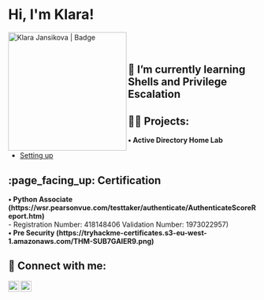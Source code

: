 
<h1>Hi, I'm Klara! </h1>

<img align="left" alt="Klara Jansikova | Badge" width="240px" src="https://tryhackme-badges.s3.amazonaws.com/kjan.png" />
<br />
<br />

<h2> 🌱 I’m currently learning Shells and Privilege Escalation </h2>

<h2> 👨‍💻 Projects:</h2>

<b> • Active Directory Home Lab </b>
  - [Setting up](https://github.com/KlaraJansi/ActiveDirectoryLab)

<h2> :page_facing_up: Certification </h2>
<b> • Python Associate (https://wsr.pearsonvue.com/testtaker/authenticate/AuthenticateScoreReport.htm) </b> <br />
 - Registration Number: 418148406 Validation Number: 1973022957) <br />
<b> • Pre Security (https://tryhackme-certificates.s3-eu-west-1.amazonaws.com/THM-SUB7GAIER9.png)  </b> <br />

<h2> 🤳 Connect with me:</h2>

[<img align="left" alt="Klara Jansikova | LinkedIn" width="22px" src="https://cdn.jsdelivr.net/npm/simple-icons@v3/icons/linkedin.svg" />][linkedin]
[<img align="left" alt="Klara Jansikova | TryHackMe" width="22px" src="https://cdn.jsdelivr.net/npm/simple-icons@7.10.0/icons/tryhackme.svg" />][tryhackme]

[tryhackme]: https://tryhackme.com/p/kjan
[linkedin]: https://www.linkedin.com/in/klara-jan/




<!--
**KlaraJansi/KlaraJansi** is a ✨ _special_ ✨ repository because its `README.md` (this file) appears on your GitHub profile.

Here are some ideas to get you started:

- 🔭 I’m currently working on ...
- 🌱 I’m currently learning ...
- 👯 I’m looking to collaborate on ...
- 🤔 I’m looking for help with ...
- 💬 Ask me about ...
- 📫 How to reach me: ...
- 😄 Pronouns: ...
- ⚡ Fun fact: ...
-->
